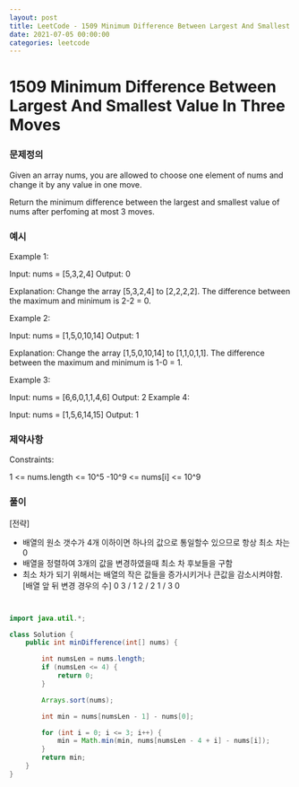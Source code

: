 ```yaml
---
layout: post
title: LeetCode - 1509 Minimum Difference Between Largest And Smallest Value In Three Moves
date: 2021-07-05 00:00:00
categories: leetcode
---
```


# 1509 Minimum Difference Between Largest And Smallest Value In Three Moves

### 문제정의
Given an array nums, you are allowed to choose one element of nums and change it by any value in one move.

Return the minimum difference between the largest and smallest value of nums after perfoming at most 3 moves.

### 예시
Example 1:

Input: nums = [5,3,2,4]
Output: 0

Explanation: Change the array [5,3,2,4] to [2,2,2,2].
The difference between the maximum and minimum is 2-2 = 0.

Example 2:

Input: nums = [1,5,0,10,14]
Output: 1

Explanation: Change the array [1,5,0,10,14] to [1,1,0,1,1]. 
The difference between the maximum and minimum is 1-0 = 1.

Example 3:

Input: nums = [6,6,0,1,1,4,6]
Output: 2
Example 4:

Input: nums = [1,5,6,14,15]
Output: 1
 
### 제약사항
Constraints:

1 <= nums.length <= 10^5
-10^9 <= nums[i] <= 10^9

### 풀이
[전략]
- 배열의 원소 갯수가 4개 이하이면 하나의 값으로 통일할수 있으므로 항상 최소 차는 0
- 배열을 정렬하여 3개의 값을 변경하였을때 최소 차 후보들을 구함
- 최소 차가 되기 위해서는 배열의 작은 값들을 증가시키거나 큰값을 감소시켜야함. 
 [배열 앞 뒤 변경 경우의 수]
 0 3 / 1 2 / 2 1 / 3 0 
  
```java


import java.util.*;

class Solution {
    public int minDifference(int[] nums) {

        int numsLen = nums.length;
        if (numsLen <= 4) {
            return 0;
        }

        Arrays.sort(nums);

        int min = nums[numsLen - 1] - nums[0];

        for (int i = 0; i <= 3; i++) {
            min = Math.min(min, nums[numsLen - 4 + i] - nums[i]);
        }
        return min;
    }
}
```

